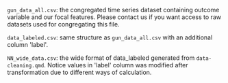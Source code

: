 `gun_data_all.csv`: the congregated time series dataset containing outcome variable and our focal features. Please contact us if you want access to raw datasets used for congregating this file. 

`data_labeled.csv`: same structure as `gun_data_all.csv` with an additional column 'label'. 

`NN_wide_data.csv`: the wide format of data_labeled generated from `data-cleaning.qmd`. Notice values in 'label' column was modified after transformation due to different ways of calculation. 